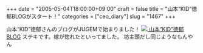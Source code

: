 +++
date = "2005-05-04T18:00:00+09:00"
draft = false
title = "山本“KID”徳郁BLOGがスタート！"
categories = ["ceo_diary"]
slug = "1467"
+++

山本“KID”徳郁さんのブログがJUGEMで始まりました！
<a href="http://blog.killerbee.jp" target="_blank"><img src="http://blog.killerbee.jp/template/killerbee/img/profile.jpg">
山本“KID”徳郁BLOG</a>
ステキです。嫁が惚れたといってました。
坊主頭だし同じようなもんやん
